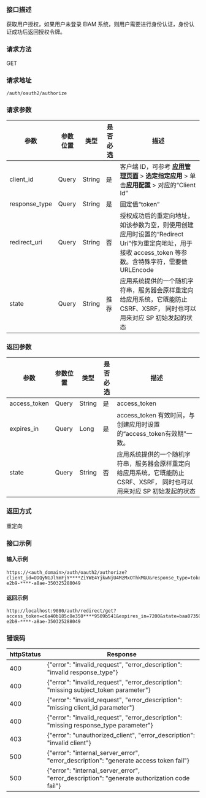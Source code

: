 ### 接口描述
获取用户授权，如果用户未登录 EIAM 系统，则用户需要进行身份认证，身份认证成功后返回授权令牌。

### 请求方法
GET
### 请求地址
```
/auth/oauth2/authorize
```
### 请求参数

| 参数                  | 参数位置 | 类型   | 是否必选 | 描述                                                         |
| --------------------- | -------- | ------ | -------- | ------------------------------------------------------------ |
| client_id             | Query    | String | 是       | 客户端 ID，可参考 **[应用管理页面](https://console.cloud.tencent.com/eiam)** > **选定指定应用** > 单击**应用配置** > 对应的“Client Id” |
| response_type         | Query    | String | 是       | 固定值“token”                                                 |
| redirect_uri          | Query    | String | 否       | 授权成功后的重定向地址，如该参数为空，则使用创建应用时设置的“Redirect Uri”作为重定向地址，用于接收 access_token 等参数。含特殊字符，需要做 URLEncode |
| state                 | Query    | String | 推荐     | 应用系统提供的一个随机字符串，服务器会原样重定向给应用系统，它既能防止CSRF、XSRF， 同时也可以用来对应 SP 初始发起的状态 |

### 返回参数
| 参数         | 参数位置 | 类型   | 是否必选 | 描述                                                         |
| ------------ | -------- | ------ | -------- | ------------------------------------------------------------ |
| access_token | Query    | String | 是       | access_token                                                 |
| expires_in   | Query    | Long   | 是       | access_token 有效时间，与创建应用时设置的“access_token有效期”一致。 |
| state        | Query    | String | 否       | 应用系统提供的一个随机字符串，服务器会原样重定向给应用系统，它既能防止 CSRF、XSRF， 同时也可以用来对应 SP 初始发起的状态 |

### 返回方式
重定向

### 接口示例
#### 输入示例
```
https://<auth_domain>/auth/oauth2/authorize?client_id=ODQyNGJlYmFjY****ZiYWE4YjkwNjU4MzMxOThkMGU&response_type=token&redirect_uri=http%3A%2F%2Flocalhost%3A9080%2Fauth%2Fredirect%2Fget&state=baa07350-e2b9-****-a8ae-350325288049
```
#### 返回示例
```
http://localhost:9080/auth/redirect/get?access_token=c6a40b185c8e350****9509b541&expires_in=7200&state=baa07350-e2b9-****-a8ae-350325288049
```

### 错误码
| httpStatus | Response                                                     |
| ---------- | ------------------------------------------------------------ |
| 400        | {"error":  "invalid_request", "error_description": "invalid  response_type"} |
| 400        | {"error": "invalid_request",  "error_description": "missing subject_token parameter"} |
| 400        | {"error":  "invalid_request", "error_description": "missing  client_id parameter"} |
| 400        | {"error":  "invalid_request", "error_description": "missing  response_type parameter"} |
| 403        | {"error":  "unauthorized_client", "error_description": "invalid  client"} |
| 500        | {"error":  "internal_server_error", "error_description":  "generate access token fail"} |
| 500        | {"error":  "internal_server_error", "error_description":  "generate authorization code fail"} |




